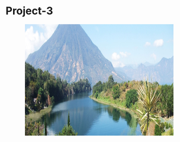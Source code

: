 # Project-3

<p align="center">
    <img width="400" height="300" src="images/guatemala.jpg">
         </p>